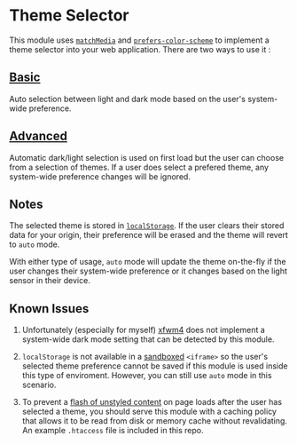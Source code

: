 # Theme Selector

This module uses [`matchMedia`](https://developer.mozilla.org/en-US/docs/Web/API/Window/matchMedia) and [`prefers-color-scheme`](https://developer.mozilla.org/en-US/docs/Web/CSS/@media/prefers-color-scheme) to implement a theme selector into your web application. There are two ways to use it :

## [Basic](basic.html)

Auto selection between light and dark mode based on the user's system-wide preference.

## [Advanced](advanced.html)

Automatic dark/light selection is used on first load but the user can choose from a selection of themes. If a user does select a prefered theme, any system-wide preference changes will be ignored.

## Notes

The selected theme is stored in [`localStorage`](https://developer.mozilla.org/en-US/docs/Web/API/Window/localStorage). If the user clears their stored data for your origin, their preference will be erased and the theme will revert to `auto` mode.

With either type of usage, `auto` mode will update the theme on-the-fly if the user changes their system-wide preference or it changes based on the light sensor in their device.

## Known Issues

1. Unfortunately (especially for myself) [xfwm4](https://docs.xfce.org/xfce/xfwm4/start) does not implement a system-wide dark mode setting that can be detected by this module.

2. `localStorage` is not available in a [sandboxed](https://developer.mozilla.org/en-US/docs/Web/HTML/Element/iframe#attr-sandbox) `<iframe>` so the user's selected theme preference cannot be saved if this module is used inside this type of enviroment. However, you can still use `auto`  mode in this scenario.

3. To prevent a [flash of unstyled content](https://en.wikipedia.org/wiki/Flash_of_unstyled_content#:~:text=A%20flash%20of%20unstyled%20content,before%20all%20information%20is%20retrieved.) on page loads after the user has selected a theme, you should serve this module with a caching policy that allows it to be read from disk or memory cache without revalidating. An example `.htaccess` file is included in this repo.